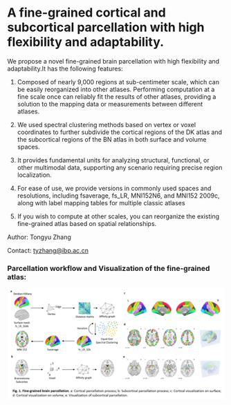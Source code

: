 # A fine-grained cortical and subcortical parcellation with high flexibility and adaptability.


We propose a novel fine-grained brain parcellation with high flexibility and adaptability.It has the following features:

1. Composed of nearly 9,000 regions at sub-centimeter scale, which can be easily reorganized into other atlases. Performing computation at a fine scale once can reliably fit the results of other atlases, providing a solution to the mapping data or measurements between different atlases.

2. We used spectral clustering methods based on vertex or voxel coordinates to further subdivide the cortical regions of the DK atlas and the subcortical regions of the BN atlas in both surface and volume spaces.

3. It provides fundamental units for analyzing structural, functional, or other multimodal data, supporting any scenario requiring precise region localization.

4. For ease of use, we provide versions in commonly used spaces and resolutions, including fsaverage, fs_LR, MNI152N6, and MNI152 2009c, along with label mapping tables for multiple classic atlases

5. If you wish to compute at other scales, you can reorganize the existing fine-grained atlas based on spatial relationships.

Author: Tongyu Zhang

Contact: tyzhang@ibp.ac.cn

### Parcellation workflow and Visualization of the fine-grained atlas:
![Description](/Fig.1.png)
